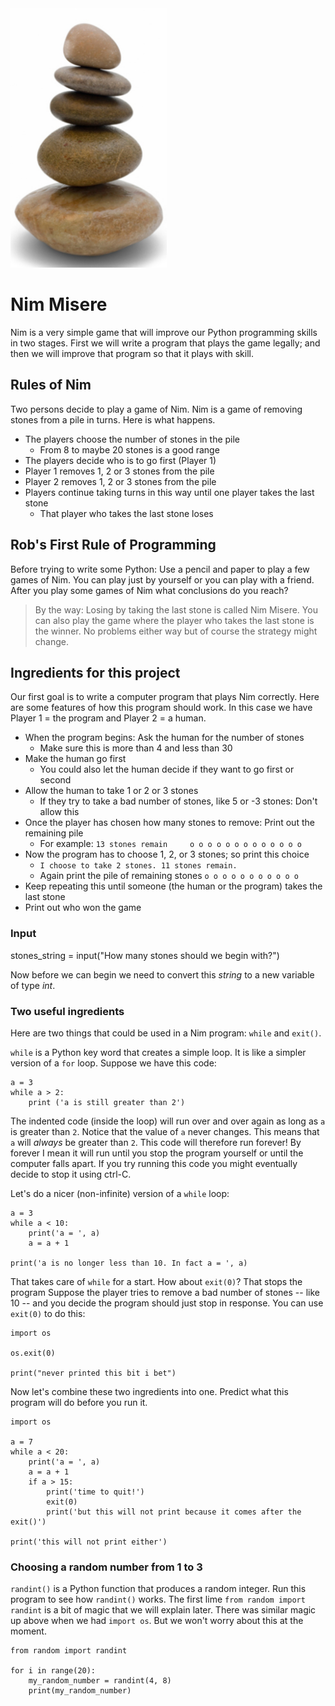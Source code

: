 <img src="https://github.com/robfatland/pythonbytes/blob/master/nim/nim_pile.png" alt="drawing" width="250"/>


# Nim Misere


Nim is a very simple game that will improve our Python programming skills in two stages. 
First we will write a program that plays the game legally; and then we will improve
that program so that it plays with skill.


## Rules of Nim


Two persons decide to play a game of Nim. Nim is a game of removing stones from a pile
in turns. Here is what happens.


* The players choose the number of stones in the pile 
  * From 8 to maybe 20 stones is a good range
* The players decide who is to go first (Player 1)
* Player 1 removes 1, 2 or 3 stones from the pile 
* Player 2 removes 1, 2 or 3 stones from the pile
* Players continue taking turns in this way until one player takes the last stone
  * That player who takes the last stone loses
  

## Rob's First Rule of Programming


Before trying to write some Python: Use a pencil and paper to play a few games of Nim. 
You can play just by yourself or you can play with a friend. After you play some games
of Nim what conclusions do you reach? 

> By the way: Losing by taking the last stone is called Nim Misere. You can also play
the game where the player who takes the last stone is the winner. No problems either
way but of course the strategy might change.


## Ingredients for this project


Our first goal is to write a computer program that plays Nim correctly. 
Here are some features of how this program should work. In this case 
we have Player 1 = the program and Player 2 = a human. 

* When the program begins: Ask the human for the number of stones
  * Make sure this is more than 4 and less than 30
* Make the human go first
  * You could also let the human decide if they want to go first or second
* Allow the human to take 1 or 2 or 3 stones
  * If they try to take a bad number of stones, like 5 or -3 stones: Don't allow this
* Once the player has chosen how many stones to remove: Print out the remaining pile 
  * For example: `13 stones remain     o o o o o o o o o o o o o`
* Now the program has to choose 1, 2, or 3 stones; so print this choice
  * `I choose to take 2 stones. 11 stones remain.`
  * Again print the pile of remaining stones `o o o o o o o o o o o`
* Keep repeating this until someone (the human or the program) takes the last stone
* Print out who won the game

### Input

stones_string = input("How many stones should we begin with?")

Now before we can begin we need to convert this *string* to a new variable of type *int*.


### Two useful ingredients


Here are two things that could be used in a Nim program: `while` and `exit()`. 


`while` is a Python key word that creates a simple loop. 
It is like a simpler version of a `for` loop. 
Suppose we have this code: 


```
a = 3
while a > 2:
    print ('a is still greater than 2')
```

The indented code (inside the loop) will run over and over again as long as `a` is greater than `2`. 
Notice that the value of `a` never changes. This means that `a` will *always* be greater than `2`.
This code will therefore run forever! 
By forever I mean it will run until you stop the program yourself or until the computer falls apart.
If you try running this code you might eventually decide to stop it using ctrl-C. 


Let's do a nicer (non-infinite) version of a `while` loop: 


```
a = 3
while a < 10:
    print('a = ', a)
    a = a + 1

print('a is no longer less than 10. In fact a = ', a)
```

That takes care of `while` for a start. How about `exit(0)`? That stops the program
Suppose the player tries to remove a bad number of stones -- like 10 -- and you decide the program should
just stop in response. You can use `exit(0)` to do this: 

```
import os

os.exit(0)

print("never printed this bit i bet")
```


Now let's combine these two ingredients into one. Predict what this program will do before you run it. 


```
import os

a = 7
while a < 20: 
    print('a = ', a)
    a = a + 1
    if a > 15:
        print('time to quit!')
        exit(0)
        print('but this will not print because it comes after the exit()')

print('this will not print either')
```

### Choosing a random number from 1 to 3

`randint()` is a Python function that produces a random integer. 
Run this program to see how `randint()` works. The first lime `from random import randint` is a bit 
of magic that we will explain later. There was similar magic up above when we had `import os`. But
we won't worry about this at the moment. 

```
from random import randint

for i in range(20):
    my_random_number = randint(4, 8)
    print(my_random_number)
```

